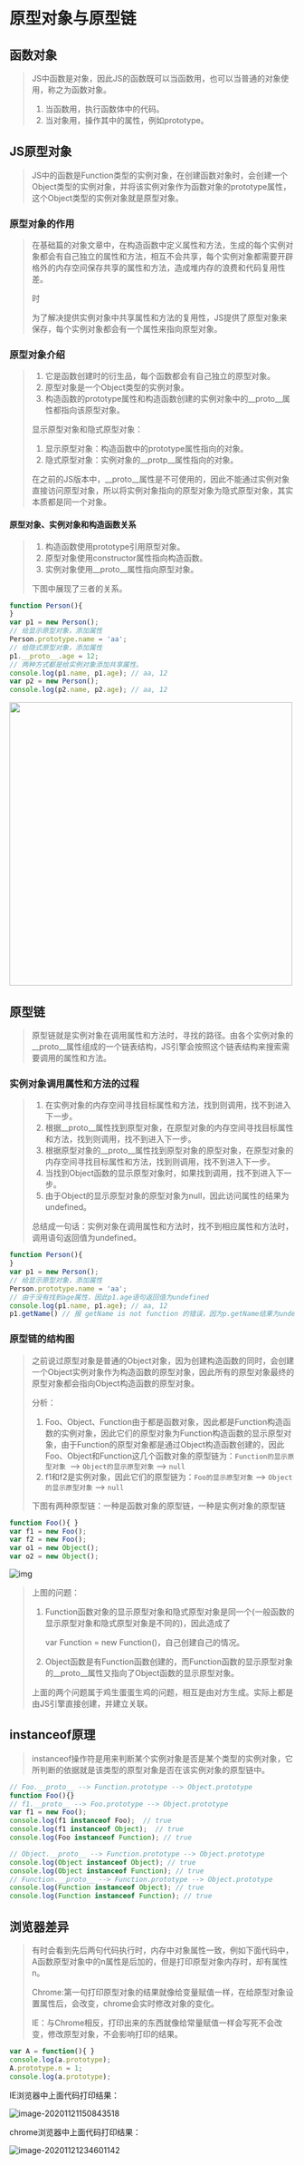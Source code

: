 # 原型对象与原型链

## 函数对象

> JS中函数是对象，因此JS的函数既可以当函数用，也可以当普通的对象使用，称之为函数对象。
>
> 1. 当函数用，执行函数体中的代码。
> 2. 当对象用，操作其中的属性，例如prototype。



## JS原型对象

> ​		JS中的函数是Function类型的实例对象，在创建函数对象时，会创建一个Object类型的实例对象，并将该实例对象作为函数对象的prototype属性，这个Object类型的实例对象就是原型对象。

### 原型对象的作用

> ​		在基础篇的对象文章中，在构造函数中定义属性和方法，生成的每个实例对象都会有自己独立的属性和方法，相互不会共享，每个实例对象都需要开辟格外的内存空间保存共享的属性和方法，造成堆内存的浪费和代码复用性差。
>
> 时
>
> ​		为了解决提供实例对象中共享属性和方法的复用性，JS提供了原型对象来保存，每个实例对象都会有一个属性来指向原型对象。

### 原型对象介绍

> 1. 它是函数创建时的衍生品，每个函数都会有自己独立的原型对象。
> 2. 原型对象是一个Object类型的实例对象。
> 3. 构造函数的prototype属性和构造函数创建的实例对象中的\__proto__属性都指向该原型对象。
>
> 显示原型对象和隐式原型对象：
>
> 1. 显示原型对象：构造函数中的prototype属性指向的对象。
> 2. 隐式原型对象：实例对象的\__protp__属性指向的对象。
>
> 在之前的JS版本中，\__proto__属性是不可使用的，因此不能通过实例对象直接访问原型对象，所以将实例对象指向的原型对象为隐式原型对象，其实本质都是同一个对象。

#### 原型对象、实例对象和构造函数关系

> 1. 构造函数使用prototype引用原型对象。
> 2. 原型对象使用constructor属性指向构造函数。
> 3. 实例对象使用\__proto__属性指向原型对象。
>
> 下图中展现了三者的关系。

```javascript
function Person(){
}
var p1 = new Person();
// 给显示原型对象，添加属性
Person.prototype.name = 'aa';
// 给隐式原型对象，添加属性
p1.__proto__.age = 12;
// 两种方式都是给实例对象添加共享属性。
console.log(p1.name, p1.age); // aa, 12
var p2 = new Person();
console.log(p2.name, p2.age); // aa, 12
```

<img src="media/010-原型对象、原型链与使用/image-20201121192731652.png" width=500>

## 原型链

> 原型链就是实例对象在调用属性和方法时，寻找的路径。由各个实例对象的\__proto__属性组成的一个链表结构，JS引擎会按照这个链表结构来搜索需要调用的属性和方法。

### 实例对象调用属性和方法的过程

> 1. 在实例对象的内存空间寻找目标属性和方法，找到则调用，找不到进入下一步。
> 2. 根据\__proto__属性找到原型对象，在原型对象的内存空间寻找目标属性和方法，找到则调用，找不到进入下一步。
> 3. 根据原型对象的\__proto__属性找到原型对象的原型对象，在原型对象的内存空间寻找目标属性和方法，找到则调用，找不到进入下一步。
> 4. 当找到Object函数的显示原型对象时，如果找到调用，找不到进入下一步。
> 5. 由于Object的显示原型对象的原型对象为null，因此访问属性的结果为undefined。
>
> 总结成一句话：实例对象在调用属性和方法时，找不到相应属性和方法时，调用语句返回值为undefined。

```javascript
function Person(){
}
var p1 = new Person();
// 给显示原型对象，添加属性
Person.prototype.name = 'aa';
// 由于没有找到age属性，因此p1.age语句返回值为undefined
console.log(p1.name, p1.age); // aa, 12
p1.getName() // 报 getName is not function 的错误，因为p.getName结果为undefined，undefined以函数方式调用当然报错了。

```



### 原型链的结构图

> ​         之前说过原型对象是普通的Object对象，因为创建构造函数的同时，会创建一个Object实例对象作为构造函数的原型对象，因此所有的原型对象最终的原型对象都会指向Object构造函数的原型对象。
>
> 
>
> 分析：
>
> 1. Foo、Object、Function由于都是函数对象，因此都是Function构造函数的实例对象，因此它们的原型对象为Function构造函数的显示原型对象，由于Function的原型对象都是通过Object构造函数创建的，因此Foo、Object和Function这几个函数对象的原型链为：`Function的显示原型对象 `--> `Object的显示原型对象` --> `null`
> 2. f1和f2是实例对象，因此它们的原型链为：`Foo的显示原型对象` --> `Object的显示原型对象` --> `null`
>
> 下图有两种原型链：一种是函数对象的原型链，一种是实例对象的原型链

```javascript
function Foo(){ }
var f1 = new Foo();
var f2 = new Foo();
var o1 = new Object();
var o2 = new Object();
```





![img](media/010-原型对象、原型链与使用/create.jpeg)

> 上图的问题：
>
> 1. Function函数对象的显示原型对象和隐式原型对象是同一个(一般函数的显示原型对象和隐式原型对象是不同的)，因此造成了
>
>    var Function = new Function()，自己创建自己的情况。
>
> 2. Object函数是有Function函数创建的，而Function函数的显示原型对象的\__proto__属性又指向了Object函数的显示原型对象。
>
> 上面的两个问题属于鸡生蛋蛋生鸡的问题，相互是由对方生成。实际上都是由JS引擎直接创建，并建立关联。

## instanceof原理

> instanceof操作符是用来判断某个实例对象是否是某个类型的实例对象，它所判断的依据就是该类型的原型对象是否在该实例对象的原型链中。

```javascript
// Foo.__proto__ --> Function.prototype --> Object.prototype
function Foo(){}
// f1.__proto__ --> Foo.prototype --> Object.prototype
var f1 = new Foo();
console.log(f1 instanceof Foo);  // true
console.log(f1 instanceof Object);  // true
console.log(Foo instanceof Function); // true

// Object.__proto__ --> Function.prototype --> Object.prototype
console.log(Object instanceof Object); // true
console.log(Object instanceof Function); // true
// Function.__proto__ --> Function.prototype --> Object.prototype
console.log(Function instanceof Object); // true
console.log(Function instanceof Function); // true
```



## 浏览器差异

> 有时会看到先后两句代码执行时，内存中对象属性一致，例如下面代码中，A函数原型对象中的n属性是后加的，但是打印原型对象内存时，却有属性n。
>
> 
>
> Chrome:第一句打印原型对象的结果就像给变量赋值一样，在给原型对象设置属性后，会改变，chrome会实时修改对象的变化。
>
> IE：与Chrome相反，打印出来的东西就像给常量赋值一样会写死不会改变，修改原型对象，不会影响打印的结果。

```javascript
var A = function(){ }
console.log(a.prototype);
A.prototype.n = 1;
console.log(a.prototype);
```

IE浏览器中上面代码打印结果：

![image-20201121150843518](media/010-原型对象、原型链与使用/image-20201121150843518.png)

chrome浏览器中上面代码打印结果：

![image-20201121234601142](media/010-原型对象、原型链与使用/image-20201121234601142.png)

